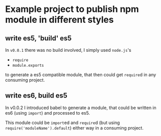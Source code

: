 # Example project to publish npm module in different styles

## write es5, 'build' es5
In `v0.0.1` there was no build involved, I simply used `node.js`'s
- `require`
- `module.exports`

to generate a es5 compatible module, that then could get `require`d in any consuming project.

## write es6, build es5
In v0.0.2 I introduced babel to generate a module, that could be written in es6 (using `import`) and processed to es5.

This module could be `import`ed and `require`d (but using `require('moduleName').default`) either way in a consuming project.
